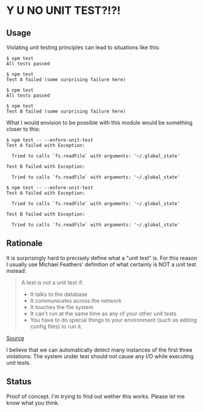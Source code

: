 Y U NO UNIT TEST?!?!
====================

Usage
-----

Violating unit testing principles can lead to situations like this:

```
$ npm test
All tests passed

$ npm test
Test A failed (some surprising failure here)

$ npm test
All tests passed

$ npm test
Test B failed (some surprising failure here)
```

What I would envision to be possible with this module would be something closer
to this:

```
$ npm test -- --enfore-unit-test
Test A failed with Exception:

  Tried to calls `fs.readFile` with arguments: '~/.global_state'

Test B failed with Exception:

  Tried to calls `fs.readFile` with arguments: '~/.global_state'

$ npm test -- --enfore-unit-test
Test A failed with Exception:

  Tried to calls `fs.readFile` with arguments: '~/.global_state'

Test B failed with Exception:

  Tried to calls `fs.readFile` with arguments: '~/.global_state'
```

Rationale
---------

It is surprisingly hard to precisely define what a "unit test" is. For this
reason I usually use Michael Feathers' definition of what certainly is NOT a
unit test instead:

> A test is not a unit test if:
> 
> * It talks to the database
> * It communicates across the network
> * It touches the file system
> * It can't run at the same time as any of your other unit tests
> * You have to do special things to your environment (such as editing config
>   files) to run it.

[Source](http://www.artima.com/weblogs/viewpost.jsp?thread=126923)

I believe that we can automatically detect many instances of the first three
violations: The system under test should not cause any I/O while executing unit
tests.

Status
------

Proof of concept. I'm trying to find out wether this works. Please let me know
what you think.

